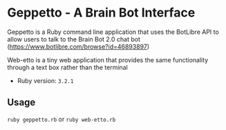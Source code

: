 # Geppetto - A Brain Bot Interface

Geppetto is a Ruby command line application that uses the BotLibre API to allow users to talk to the Brain Bot 2.0 chat bot (https://www.botlibre.com/browse?id=46893897)

Web-etto is a tiny web application that provides the same functionality through a text box rather than the terminal

- Ruby version: `3.2.1`

## Usage 
``` ruby geppetto.rb ```
or
``` ruby web-etto.rb ```
